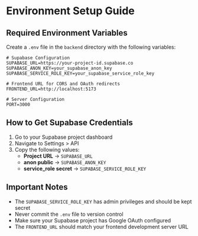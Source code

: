 # Environment Setup Guide

## Required Environment Variables

Create a `.env` file in the `backend` directory with the following variables:

```env
# Supabase Configuration
SUPABASE_URL=https://your-project-id.supabase.co
SUPABASE_ANON_KEY=your_supabase_anon_key
SUPABASE_SERVICE_ROLE_KEY=your_supabase_service_role_key

# Frontend URL for CORS and OAuth redirects
FRONTEND_URL=http://localhost:5173

# Server Configuration
PORT=3000
```

## How to Get Supabase Credentials

1. Go to your Supabase project dashboard
2. Navigate to Settings > API
3. Copy the following values:
    - **Project URL** → `SUPABASE_URL`
    - **anon public** → `SUPABASE_ANON_KEY`
    - **service_role secret** → `SUPABASE_SERVICE_ROLE_KEY`

## Important Notes

-   The `SUPABASE_SERVICE_ROLE_KEY` has admin privileges and should be kept secret
-   Never commit the `.env` file to version control
-   Make sure your Supabase project has Google OAuth configured
-   The `FRONTEND_URL` should match your frontend development server URL
